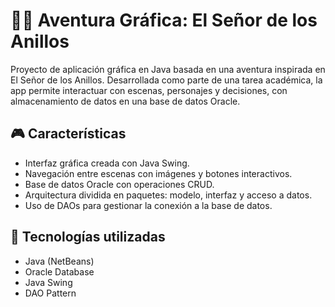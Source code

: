 # 🧙‍♂️ Aventura Gráfica: El Señor de los Anillos

Proyecto de aplicación gráfica en Java basada en una aventura inspirada en El Señor de los Anillos. Desarrollada como parte de una tarea académica, la app permite interactuar con escenas, personajes y decisiones, con almacenamiento de datos en una base de datos Oracle.

## 🎮 Características

- Interfaz gráfica creada con Java Swing.
- Navegación entre escenas con imágenes y botones interactivos.
- Base de datos Oracle con operaciones CRUD.
- Arquitectura dividida en paquetes: modelo, interfaz y acceso a datos.
- Uso de DAOs para gestionar la conexión a la base de datos.

## 🧰 Tecnologías utilizadas

- Java (NetBeans)
- Oracle Database
- Java Swing
- DAO Pattern
